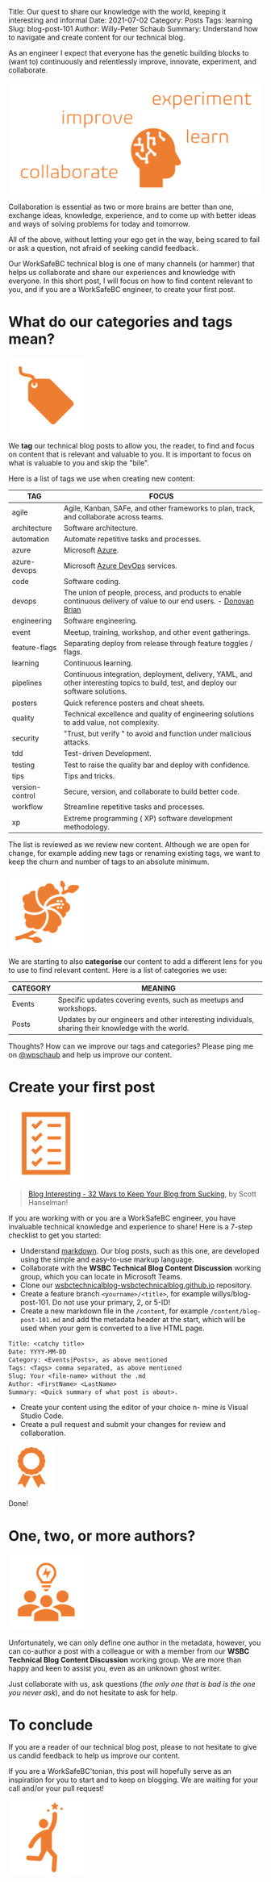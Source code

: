 Title: Our quest to share our knowledge with the world, keeping it interesting and informal
Date: 2021-07-02
Category: Posts 
Tags: learning
Slug: blog-post-101
Author: Willy-Peter Schaub
Summary: Understand how to navigate and create content for our technical blog.

As an engineer I expect that everyone has the genetic building blocks to (want to) continuously and relentlessly improve, innovate, experiment, and collaborate.

![Engineer](../images/blog-post-101-1.png) 

Collaboration is essential as two or more brains are better than one, exchange ideas, knowledge, experience, and to come up with better ideas and ways of solving problems for today and tomorrow.

All of the above, without letting your ego get in the way, being scared to fail or ask a question, not afraid of seeking candid feedback. 

Our WorkSafeBC technical blog is one of many channels (or hammer) that helps us collaborate and share our experiences and knowledge with everyone. In this short post, I will focus on how to find content relevant to you, and if you are a WorkSafeBC engineer, to create your first post. 

# What do our categories and tags mean?

![Tags](../images/blog-post-101-2.png) 

We **tag** our technical blog posts to allow you, the reader, to find and focus on content that is relevant and valuable to you. It is important to focus on what is valuable to you and skip the "bile".

Here is a list of tags we use when creating new content:

| TAG | FOCUS   |
|-----|---------|
| agile | Agile, Kanban, SAFe, and other frameworks to plan, track, and collaborate across teams. |
| architecture | Software architecture. | 
| automation | Automate repetitive tasks and processes. |
| azure | Microsoft [Azure](https://azure.microsoft.com). |
| azure-devops | Microsoft [Azure DevOps](https://azure.microsoft.com/en-us/services/devops/) services. |
| code | Software coding.
| devops | The union of people, process, and products to enable continuous delivery of value to our end users. - [Donovan Brian](https://www.donovanbrown.com/post/what-is-devops) |
| engineering | Software engineering. |
| event | Meetup, training, workshop, and other event gatherings. |
| feature-flags | Separating deploy from release through feature toggles / flags. |
| learning | Continuous learning. |
| pipelines | Continuous integration, deployment, delivery, YAML, and other interesting topics to build, test, and deploy our software solutions. |
| posters | Quick reference posters and cheat sheets. |
| quality | Technical excellence and quality of engineering solutions to add value, not complexity. |
| security | "Trust, but verify " to avoid and function under malicious attacks. |
| tdd | Test-driven Development. |
| testing | Test to raise the quality bar and deploy with confidence. |
| tips | Tips and tricks. |
| version-control | Secure, version, and collaborate to build better code. |  
| workflow | Streamline repetitive tasks and processes.
| xp | Extreme programming ( XP) software development methodology. |

The list is reviewed as we review new content. Although we are open for change, for example adding new tags or renaming existing tags, we want to keep the churn and number of tags to an absolute minimum.

![Category](../images/blog-post-101-4.png) 

We are starting to also **categorise** our content to add a different lens for you to use to find relevant content. Here is a list of categories we use:

| CATEGORY | MEANING |
|----------|---------|
| Events   | Specific updates covering events, such as meetups and workshops. |
| Posts    | Updates by our engineers and other interesting individuals, sharing their knowledge with the world. |

Thoughts? How can we improve our tags and categories? Please ping me on [@wpschaub](https://twitter.com/wpschaub) and help us improve our content.

# Create your first post

![Tags](../images/blog-post-101-3.png) 

> [Blog Interesting - 32 Ways to Keep Your Blog from Sucking](https://www.hanselman.com/blog/blog-interesting-32-ways-to-keep-your-blog-from-sucking), by Scott Hanselman!

If you are working with or you are a WorkSafeBC engineer, you have invaluable technical knowledge and experience to share! Here is a 7-step checklist to get you started:

-  Understand [markdown](https://www.markdownguide.org/). Our blog posts, such as this one, are developed using the simple and easy-to-use markup language.
- Collaborate with the **WSBC Technical Blog Content Discussion** working group, which you can locate in Microsoft Teams.
- Clone our [wsbctechnicalblog-wsbctechnicalblog.github.io](https://github.com/wsbctechnicalblog/wsbctechnicalblog.github.io) repository.
- Create a feature branch ```<yourname>/<title>```, for example willys/blog-post-101. Do not use your primary, 2, or 5-ID!
- Create a new markdown file in the ```/content```, for example ```/content/blog-post-101.md``` and add the metadata header at the start, which will be used when your gem is converted to a live HTML page.

```
Title: <catchy title>
Date: YYYY-MM-DD
Category: <Events|Posts>, as above mentioned 
Tags: <Tags> comma separated, as above mentioned
Slug: Your <file-name> without the .md
Author: <FirstName> <LastName>
Summary: <Quick summary of what post is about>.
```

- Create your content using the editor of your choice n- mine is Visual Studio Code.
- Create a pull request and submit your changes for review and collaboration.

![Tags](../images/blog-post-101-5.png) 

Done!

# One, two, or more authors?

![Tags](../images/blog-post-101-6.png) 

Unfortunately, we can only define one author in the metadata, however, you can co-author a post with a colleague or with a member from our **WSBC Technical Blog Content Discussion** working group. We are more than happy and keen to assist you, even as an unknown ghost writer. 

Just collaborate with us, ask questions (_the only one that is bad is the one you never ask_), and do not hesitate to ask for help.

# To conclude

If you are a reader of our technical blog post, please to not hesitate to give us candid feedback to help us improve our content. 

If you are a WorkSafeBC'tonian, this post will hopefully serve as an inspiration for you to start and to keep on blogging. We are waiting for your call and/or your pull request!

![Tags](../images/blog-post-101-7.png) 

